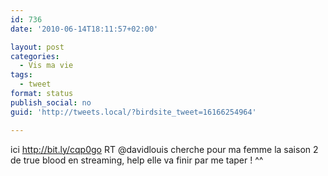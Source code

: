 ```yaml
---
id: 736
date: '2010-06-14T18:11:57+02:00'

layout: post
categories:
  - Vis ma vie
tags:
  - tweet
format: status
publish_social: no
guid: 'http://tweets.local/?birdsite_tweet=16166254964'

---
```


ici http://bit.ly/cqp0go RT @davidlouis cherche pour ma femme la saison 2 de true blood en streaming, help elle va finir par me taper ! ^^